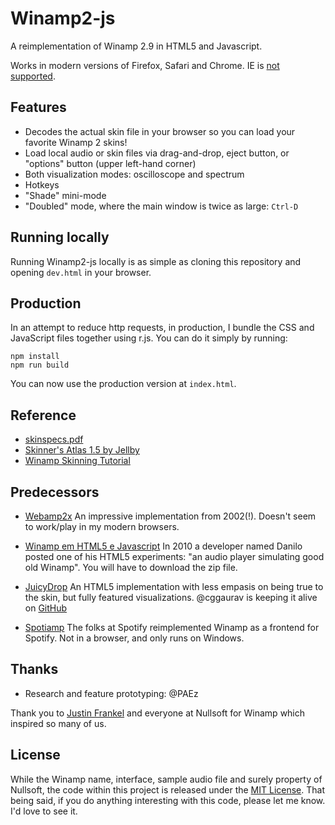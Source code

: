 # Winamp2-js

A reimplementation of Winamp 2.9 in HTML5 and Javascript.

Works in modern versions of Firefox, Safari and Chrome. IE is [not
supported](http://caniuse.com/#feat=audio-api).

## Features

- Decodes the actual skin file in your browser so you can load your favorite
  Winamp 2 skins!
- Load local audio or skin files via drag-and-drop, eject button, or "options"
  button (upper left-hand corner)
- Both visualization modes: oscilloscope and spectrum
- Hotkeys
- "Shade" mini-mode
- "Doubled" mode, where the main window is twice as large: `Ctrl-D`

## Running locally

Running Winamp2-js locally is as simple as cloning this repository and opening
`dev.html` in your browser.

## Production

In an attempt to reduce http requests, in production, I bundle the CSS and
JavaScript files together using r.js. You can do it simply by running:

    npm install
    npm run build

You can now use the production version at `index.html`.

## Reference

- [skinspecs.pdf](http://members.xoom.it/skinart/tutorial/skinspecs..pdf)
- [Skinner's Atlas 1.5 by Jellby](http://forums.winamp.com/showthread.php?p=951257)
- [Winamp Skinning Tutorial](http://people.xmms2.org/~tru/promoe/Winamp_skinning_tutorial_1_5_0.pdf)

## Predecessors

- [Webamp2x](http://forums.winamp.com/showthread.php?threadid=91850) An
  impressive implementation from 2002(!). Doesn't seem to work/play in my
  modern browsers.

- [Winamp em HTML5 e Javascript](http://www.tidbits.com.br/winamp-em-html5-e-javascript)
  In 2010 a developer named Danilo posted one of his HTML5 experiments: "an
  audio player simulating good old Winamp". You will have to download the zip
  file.

- [JuicyDrop](http://cggaurav.github.io/juicydrop/) An HTML5 implementation with
  less empasis on being true to the skin, but fully featured visualizations.
  @cggaurav is keeping it alive on [GitHub](https://github.com/cggaurav/juicydrop)

- [Spotiamp](http://spotiamp.com/) The folks at Spotify reimplemented Winamp as
  a frontend for Spotify. Not in a browser, and only runs on Windows.

## Thanks

- Research and feature prototyping: @PAEz

Thank you to [Justin Frankel](http://www.1014.org/) and everyone at Nullsoft
for Winamp which inspired so many of us.

## License

While the Winamp name, interface, sample audio file and surely property of
Nullsoft, the code within this project is released under the [MIT
License](LICENSE.txt). That being said, if you do anything interesting with
this code, please let me know. I'd love to see it.
